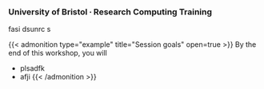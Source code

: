 ### University of Bristol ∙ Research Computing Training

fasi dsunrc  s

{{< admonition type="example" title="Session goals" open=true >}}
By the end of this workshop, you will
- plsadfk
- afji
{{< /admonition >}}




